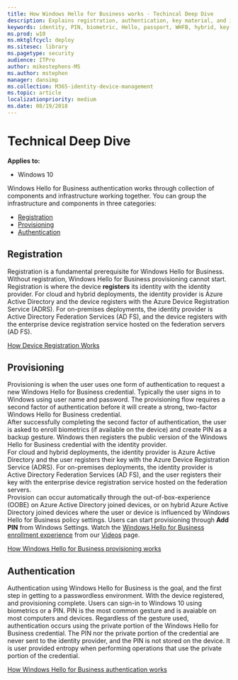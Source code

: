 ```yaml
---
title: How Windows Hello for Business works - Techincal Deep Dive
description: Explains registration, authentication, key material, and infrastructure for Windows Hello for Business.
keywords: identity, PIN, biometric, Hello, passport, WHFB, hybrid, key-trust, works 
ms.prod: w10
ms.mktglfcycl: deploy
ms.sitesec: library
ms.pagetype: security
audience: ITPro
author: mikestephens-MS
ms.author: mstephen
manager: dansimp
ms.collection: M365-identity-device-management
ms.topic: article
localizationpriority: medium
ms.date: 08/19/2018
---
```

# Technical Deep Dive

**Applies to:**
-   Windows 10

Windows Hello for Business authentication works through collection of components and infrastructure working together.  You can group the infrastructure and components in three categories:
- [Registration](#Registration)
- [Provisioning](#Provisioning)
- [Authentication](#Authentication)

## Registration

Registration is a fundamental prerequisite for Windows Hello for Business.  Without registration, Windows Hello for Business provisioning cannot start.  Registration is where the device **registers** its identity with the identity provider.  For cloud and hybrid deployments, the identity provider is Azure Active Directory and the device registers with the Azure Device Registration Service (ADRS).  For on-premises deployments, the identity provider is Active Directory Federation Services (AD FS), and the device registers with the enterprise device registration service hosted on the federation servers (AD FS). 

[How Device Registration Works](hello-how-it-works-device-registration.md)


## Provisioning

Provisioning is when the user uses one form of authentication to request a new Windows Hello for Business credential.  Typically the user signs in to Windows using user name and password.  The provisioning flow requires a second factor of authentication before it will create a strong, two-factor Windows Hello for Business credential.<br>
After successfully completing the second factor of authentication, the user is asked to enroll biometrics (if available on the device) and create PIN as a backup gesture.  Windows then registers the public version of the Windows Hello for Business credential with the identity provider.<br>
For cloud and hybrid deployments, the identity provider is Azure Active Directory and the user registers their key with the Azure Device Registration Service (ADRS).  For on-premises deployments, the identity provider is Active Directory Federation Services (AD FS), and the user registers their key with the enterprise device registration service hosted on the federation servers.<br>
Provision can occur automatically through the out-of-box-experience (OOBE) on Azure Active Directory joined devices, or on hybrid Azure Active Directory joined devices where the user or device is influenced by Windows Hello for Business policy settings.  Users can start provisioning through **Add PIN** from Windows Settings.  Watch the [Windows Hello for Business enrollment experience](hello-videos.md#windows-hello-for-business-user-enrollment-experience) from our [Videos](hello-videos.md) page.

[How Windows Hello for Business provisioning works](hello-how-it-works-provisioning.md)

## Authentication

Authentication using Windows Hello for Business is the goal, and the first step in getting to a passwordless environment.  With the device registered, and provisioning complete. Users can sign-in to Windows 10 using biometrics or a PIN.  PIN is the most common gesture and is avaiable on most computers and devices.  Regardless of the gesture used, authentication occurs using the private portion of the Windows Hello for Business credential.  The PIN nor the private portion of the credential are never sent to the identity provider, and the PIN is not stored on the device.  It is user provided entropy when performing operations that use the private portion of the credential.

[How Windows Hello for Business authentication works](hello-how-it-works-authentication.md)